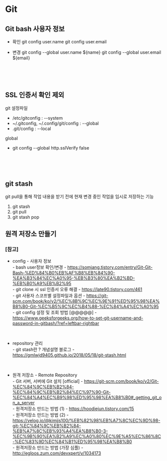 # Git

## Git bash 사용자 정보

* 확인
git config user.name
git config user.email

* 변경
git config --global user.name ${name}
git config --global user.email ${email}



<br><br><br>

## SSL 인증서 확인 제외

git 설정파일
* /etc/gitconfig : --system
* ~/.gitconfig, ~/.config/git/config : --global
* .git/config : --local

global
* git config --global http.sslVerify false



<br><br><br>

## git stash

git pull을 통해 작업 내용을 받기 전에 현재 변경 중인 작업을 임시로 저장하는 기능

1. git stash
2. git pull
3. git stash pop



## 원격 저장소 만들기




### [참고] <br>
  
  * config - 사용자 정보 <br>
  *-* bash user정보 확인/변경 - https://somjang.tistory.com/entry/Git-Git-Bash-%ED%84%B0%EB%AF%B8%EB%84%90-%EA%B3%84%EC%A0%95-%EB%B3%80%EA%B2%BD-%EB%B0%A9%EB%B2%95 <br>
  *-* git clone 시 ssl 인증서 오류 해결 - https://late90.tistory.com/461 <br>
  *-* git 사용자 스코프별 설정파일과 옵션 - https://git-scm.com/book/ko/v2/%EC%8B%9C%EC%9E%91%ED%95%98%EA%B8%B0-Git-%EC%B5%9C%EC%B4%88-%EC%84%A4%EC%A0%95 <br>
  *-* git config 설정 및 조회 방법 [@@@@@] - https://www.geeksforgeeks.org/how-to-set-git-username-and-password-in-gitbash/?ref=leftbar-rightbar <br>

  <br>

  * repository 관리 <br>
  *-* git stash란 ? 개념설명 블로그 - https://gmlwjd9405.github.io/2018/05/18/git-stash.html <br>

  <br>

  * 원격 저장소 - Remote Repository <br>
  *-* Git 서버, 서버에 Git 설치 [official] - https://git-scm.com/book/ko/v2/Git-%EC%84%9C%EB%B2%84-%EC%84%9C%EB%B2%84%EC%97%90-Git-%EC%84%A4%EC%B9%98%ED%95%98%EA%B8%B0#_getting_git_on_a_server <br>
  *-* 원격저장소 만드는 방법 (1) - https://hoodiejun.tistory.com/15 <br>
  *-* 원격저장소 만드는 방법 (2) - https://velog.io/@kimjjs100/%EB%82%98%EB%A7%8C%EC%9D%98-git-%EC%84%9C%EB%B2%84-%EB%A7%8C%EB%93%A4%EA%B8%B0-3-%EC%9B%90%EA%B2%A9%EC%A0%80%EC%9E%A5%EC%86%8C-%EC%83%9D%EC%84%B1%ED%95%98%EA%B8%B0 <br>
  *-* 원격저장소 만드는 방법 (가장 심플) - http://egloos.zum.com/devxpert/v/1034173 <br>
  